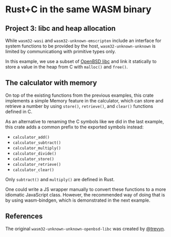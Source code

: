 # Rust+C in the same WASM binary

## Project 3: libc and heap allocation

While `wasm32-wasi` and `wasm32-unknown-emscripten` include an interface for system functions to be provided by the host, `wasm32-unknown-unknown` is limited by communicationg with primitive types only.

In this example, we use a subset of [OpenBSD libc](https://github.com/trevyn/wasm32-unknown-unknown-openbsd-libc) and link it statically to store a value in the heap from C with `malloc()` and `free()`.

## The calculator with memory

On top of the existing functions from the previous examples, this crate implements a simple Memory feature in the calculator, which can store and retrieve a number by using `store()`, `retrieve()`, and `clear()` functions defined in C.

As an alternative to renaming the C symbols like we did in the last example, this crate adds a common prefix to the exported symbols instead:

- `calculator_add()`
- `calculator_subtract()`
- `calculator_multiply()`
- `calculator_divide()`
- `calculator_store()`
- `calculator_retrieve()`
- `calculator_clear()`

Only `subtract()` and `multiply()` are defined in Rust.

One could write a JS wrapper manually to convert these functions to a more idiomatic JavaScript class. However, the recommended way of doing that is by using wasm-bindgen, which is demonstrated in the next example.

## References

The original `wasm32-unknown-unknown-openbsd-libc` was created by [@trevyn](https://github.com/trevyn).
